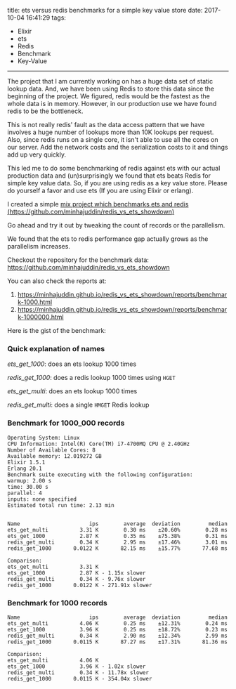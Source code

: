 title: ets versus redis benchmarks for a simple key value store
date: 2017-10-04 16:41:29
tags:
- Elixir
- ets
- Redis
- Benchmark
- Key-Value
---

The project that I am currently working on has a huge data set of static lookup data.
And, we have been using Redis to store this data since the beginning of the project.
We figured, redis would be the fastest as the whole data is in memory.
However, in our production use we have found redis to be the bottleneck.

This is not really redis' fault as the data access pattern that we have involves a huge number of lookups more than 10K lookups per request.
Also, since redis runs on a single core, it isn't able to use all the cores on our server. Add the network costs and the serialization costs to it and things add up very quickly.

This led me to do some benchmarking of redis against ets with our actual production data and (un)surprisingly we found that ets beats Redis for simple key value data.
So, if you are using redis as a key value store. Please do yourself a favor and use ets (If you are using Elixir or erlang).

I created a simple [mix project which benchmarks ets and redis (https://github.com/minhajuddin/redis_vs_ets_showdown)](https://github.com/minhajuddin/redis_vs_ets_showdown)

Go ahead and try it out by tweaking the count of records or the parallelism.

We found that the ets to redis performance gap actually grows as the parallelism increases.

Checkout the repository for the benchmark data: https://github.com/minhajuddin/redis_vs_ets_showdown

You can also check the reports at:

  1. https://minhajuddin.github.io/redis_vs_ets_showdown/reports/benchmark-1000.html
  2. https://minhajuddin.github.io/redis_vs_ets_showdown/reports/benchmark-1000000.html


Here is the gist of the benchmark:

### Quick explanation of names

*ets_get_1000*: does an ets lookup 1000 times

*redis_get_1000*: does a redis lookup 1000 times using `HGET`

*ets_get_multi*: does an ets lookup 1000 times

*redis_get_multi*: does a single `HMGET` Redis lookup

### Benchmark for 1000_000 records

```
Operating System: Linux
CPU Information: Intel(R) Core(TM) i7-4700MQ CPU @ 2.40GHz
Number of Available Cores: 8
Available memory: 12.019272 GB
Elixir 1.5.1
Erlang 20.1
Benchmark suite executing with the following configuration:
warmup: 2.00 s
time: 30.00 s
parallel: 4
inputs: none specified
Estimated total run time: 2.13 min


Name                      ips        average  deviation         median
ets_get_multi          3.31 K        0.30 ms    ±20.60%        0.28 ms
ets_get_1000           2.87 K        0.35 ms    ±75.38%        0.31 ms
redis_get_multi        0.34 K        2.95 ms    ±17.46%        3.01 ms
redis_get_1000       0.0122 K       82.15 ms    ±15.77%       77.68 ms

Comparison:
ets_get_multi          3.31 K
ets_get_1000           2.87 K - 1.15x slower
redis_get_multi        0.34 K - 9.76x slower
redis_get_1000       0.0122 K - 271.91x slower
```

### Benchmark for 1000 records

```
Name                      ips        average  deviation         median
ets_get_multi          4.06 K        0.25 ms    ±12.31%        0.24 ms
ets_get_1000           3.96 K        0.25 ms    ±18.72%        0.23 ms
redis_get_multi        0.34 K        2.90 ms    ±12.34%        2.99 ms
redis_get_1000       0.0115 K       87.27 ms    ±17.31%       81.36 ms

Comparison:
ets_get_multi          4.06 K
ets_get_1000           3.96 K - 1.02x slower
redis_get_multi        0.34 K - 11.78x slower
redis_get_1000       0.0115 K - 354.04x slower
```
